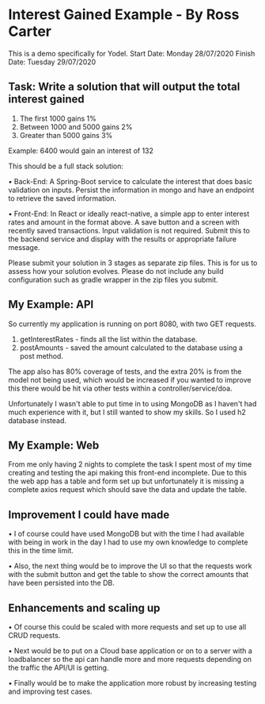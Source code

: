 # Interest Gained Example - By Ross Carter
This is a demo specifically for Yodel.
Start Date: Monday 28/07/2020
Finish Date: Tuesday 29/07/2020

## Task: Write a solution that will output the total interest gained
1.	The first 1000 gains 1%
2.	Between 1000 and 5000 gains 2%
3.	Greater than 5000 gains 3%

Example: 6400 would gain an interest of 132

This should be a full stack solution:

•	Back-End: A Spring-Boot service to calculate the interest that does basic validation on inputs. Persist the information in mongo and have an endpoint to retrieve the saved information.

•	Front-End: In React or ideally react-native, a simple app to enter interest rates and amount in the format above. A save button and a screen with recently saved transactions. Input validation is not required. Submit this to the backend service and display with the results or appropriate failure message.

Please submit your solution in 3 stages as separate zip files. This is for us to assess how your solution evolves. Please do not include any build configuration such as gradle wrapper in the zip files you submit.

## My Example: API
So currently my application is running on port 8080, with two GET requests.
1. getInterestRates - finds all the list within the database.
2. postAmounts - saved the amount calculated to the database using a post method.

The app also has 80% coverage of tests, and the extra 20% is from the model not being used, which would be increased if you wanted to improve this there would be hit via other tests within a controller/service/doa.

Unfortunately I wasn't able to put time in to using MongoDB as I haven't had much experience with it, but I still wanted to show my skills. So I used h2 database instead.

## My Example: Web
From me only having 2 nights to complete the task I spent most of my time creating and testing the api making this front-end incomplete. Due to this the web app has a table and form set up but unfortunately it is missing a complete axios request which should save the data and update the table.

## Improvement I could have made
•	I of course could have used MongoDB but with the time I had available with being in work in the day I had to use my own knowledge to complete this in the time limit.

•	Also, the next thing would be to improve the UI so that the requests work with the submit button and get the table to show the correct amounts that have been persisted into the DB.

## Enhancements and scaling up
•	Of course this could be scaled with more requests and set up to use all CRUD requests.

•	Next would be to put on a Cloud base application or on to a server with a loadbalancer so the api can handle more and more requests depending on the traffic the API/UI is getting. 

•	Finally would be to make the application more robust by increasing testing and improving test cases.
